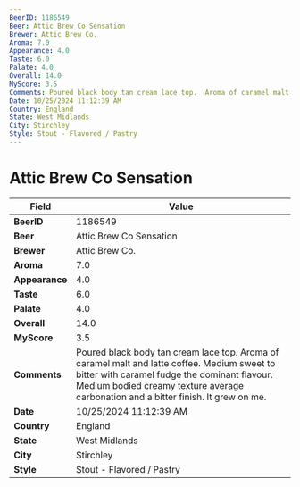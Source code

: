 ```yaml
---
BeerID: 1186549
Beer: Attic Brew Co Sensation
Brewer: Attic Brew Co.
Aroma: 7.0
Appearance: 4.0
Taste: 6.0
Palate: 4.0
Overall: 14.0
MyScore: 3.5
Comments: Poured black body tan cream lace top.  Aroma of caramel malt and latte coffee.  Medium sweet to bitter with caramel fudge the dominant flavour.  Medium bodied creamy texture average carbonation and a bitter finish.  It grew on me.
Date: 10/25/2024 11:12:39 AM
Country: England
State: West Midlands
City: Stirchley
Style: Stout - Flavored / Pastry
---
```


# Attic Brew Co Sensation

| Field         | Value |
|---------------|-------|
| **BeerID** | 1186549 |
| **Beer** | Attic Brew Co Sensation |
| **Brewer** | Attic Brew Co. |
| **Aroma** | 7.0 |
| **Appearance** | 4.0 |
| **Taste** | 6.0 |
| **Palate** | 4.0 |
| **Overall** | 14.0 |
| **MyScore** | 3.5 |
| **Comments** | Poured black body tan cream lace top.  Aroma of caramel malt and latte coffee.  Medium sweet to bitter with caramel fudge the dominant flavour.  Medium bodied creamy texture average carbonation and a bitter finish.  It grew on me. |
| **Date** | 10/25/2024 11:12:39 AM |
| **Country** | England |
| **State** | West Midlands |
| **City** | Stirchley |
| **Style** | Stout - Flavored / Pastry |
